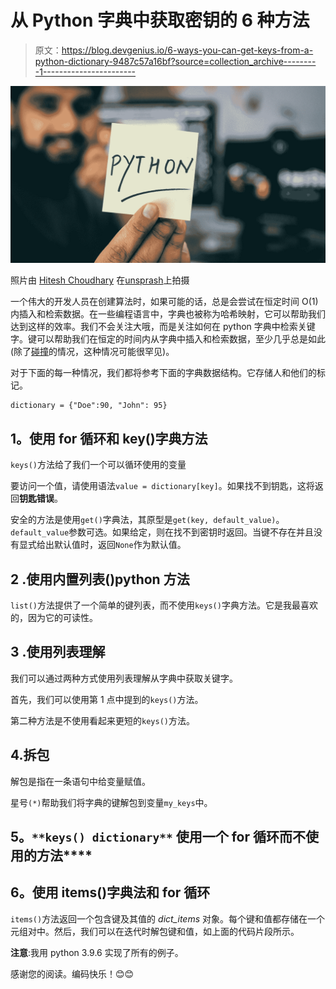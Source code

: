# 从 Python 字典中获取密钥的 6 种方法

> 原文：<https://blog.devgenius.io/6-ways-you-can-get-keys-from-a-python-dictionary-9487c57a16bf?source=collection_archive---------1----------------------->

![](img/58193545b95094029973de3f7c898049.png)

照片由 [Hitesh Choudhary](https://unsplash.com/@hiteshchoudhary?utm_source=medium&utm_medium=referral) 在[unsprash](https://unsplash.com?utm_source=medium&utm_medium=referral)上拍摄

一个伟大的开发人员在创建算法时，如果可能的话，总是会尝试在恒定时间 O(1)内插入和检索数据。在一些编程语言中，字典也被称为哈希映射，它可以帮助我们达到这样的效率。我们不会关注大哦，而是关注如何在 python 字典中检索关键字。键可以帮助我们在恒定的时间内从字典中插入和检索数据，至少几乎总是如此(除了[碰撞](https://en.wikipedia.org/wiki/Hash_collision)的情况，这种情况可能很罕见)。

对于下面的每一种情况，我们都将参考下面的字典数据结构。它存储人和他们的标记。

```
dictionary = {"Doe":90, "John": 95}
```

## **1。使用 for 循环和 key()字典方法**

`keys()`方法给了我们一个可以循环使用的变量

要访问一个值，请使用语法`value = dictionary[key]`。如果找不到钥匙，这将返回**钥匙错误**。

安全的方法是使用`get()`字典法，其原型是`get(key, default_value)`。`default_value`参数可选。如果给定，则在找不到密钥时返回。当键不存在并且没有显式给出默认值时，返回`None`作为默认值。

## **2 .使用内置列表()python 方法**

`list()`方法提供了一个简单的键列表，而不使用`keys()`字典方法。它是我最喜欢的，因为它的可读性。

## **3 .使用列表理解**

我们可以通过两种方式使用列表理解从字典中获取关键字。

首先，我们可以使用第 1 点中提到的`keys()`方法。

第二种方法是不使用看起来更短的`keys()`方法。

## 4.拆包

解包是指在一条语句中给变量赋值。

星号`(*)`帮助我们将字典的键解包到变量`my_keys`中。

## **5。`**keys() dictionary**` 使用一个 for 循环而不使用**的方法****

## **6。使用 items()字典法和 for 循环**

`items()`方法返回一个包含键及其值的 *dict_items* 对象。每个键和值都存储在一个元组对中。然后，我们可以在迭代时解包键和值，如上面的代码片段所示。

**注意**:我用 python 3.9.6 实现了所有的例子。

感谢您的阅读。编码快乐！😊😊